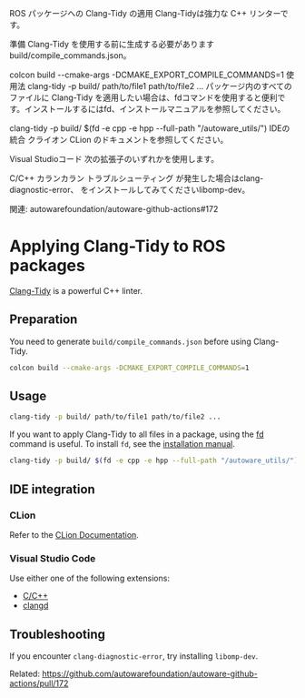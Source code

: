 ROS パッケージへの Clang-Tidy の適用
Clang-Tidyは強力な C++ リンターです。

準備
Clang-Tidy を使用する前に生成する必要がありますbuild/compile_commands.json。

colcon build --cmake-args -DCMAKE_EXPORT_COMPILE_COMMANDS=1
使用法
clang-tidy -p build/ path/to/file1 path/to/file2 ...
パッケージ内のすべてのファイルに Clang-Tidy を適用したい場合は、fdコマンドを使用すると便利です。インストールするにはfd、インストールマニュアルを参照してください。

clang-tidy -p build/ $(fd -e cpp -e hpp --full-path "/autoware_utils/")
IDEの統合
クライオン
CLion のドキュメントを参照してください。

Visual Studioコード
次の拡張子のいずれかを使用します。

C/C++
カランカラン
トラブルシューティング
が発生した場合はclang-diagnostic-error、 をインストールしてみてくださいlibomp-dev。

関連: autowarefoundation/autoware-github-actions#172
# Applying Clang-Tidy to ROS packages

[Clang-Tidy](https://clang.llvm.org/extra/clang-tidy/) is a powerful C++ linter.

## Preparation

You need to generate `build/compile_commands.json` before using Clang-Tidy.

```bash
colcon build --cmake-args -DCMAKE_EXPORT_COMPILE_COMMANDS=1
```

## Usage

```bash
clang-tidy -p build/ path/to/file1 path/to/file2 ...
```

If you want to apply Clang-Tidy to all files in a package, using the [fd](https://github.com/sharkdp/fd) command is useful.
To install `fd`, see the [installation manual](https://github.com/sharkdp/fd#on-ubuntu).

```bash
clang-tidy -p build/ $(fd -e cpp -e hpp --full-path "/autoware_utils/")
```

## IDE integration

### CLion

Refer to the [CLion Documentation](https://www.jetbrains.com/help/clion/clang-tidy-checks-support.html).

### Visual Studio Code

Use either one of the following extensions:

- [C/C++](https://marketplace.visualstudio.com/items?itemName=ms-vscode.cpptools)
- [clangd](https://marketplace.visualstudio.com/items?itemName=llvm-vs-code-extensions.vscode-clangd)

## Troubleshooting

If you encounter `clang-diagnostic-error`, try installing `libomp-dev`.

Related: <https://github.com/autowarefoundation/autoware-github-actions/pull/172>
